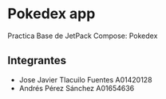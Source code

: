 # Pokedex app

Practica Base de JetPack Compose: Pokedex

## Integrantes

- Jose Javier Tlacuilo Fuentes A01420128
- Andrés Pérez Sánchez A01654636

